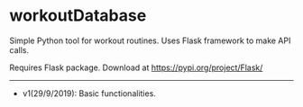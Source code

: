 # workoutDatabase

Simple Python tool for workout routines. Uses Flask framework to make API calls.

Requires Flask package. Download at https://pypi.org/project/Flask/

---------------------------------
- v1(29/9/2019): Basic functionalities.
